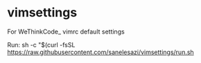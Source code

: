 # vimsettings
For WeThinkCode_ vimrc default settings

Run: sh -c "$(curl -fsSL https://raw.githubusercontent.com/sanelesazi/vimsettings/run.sh
